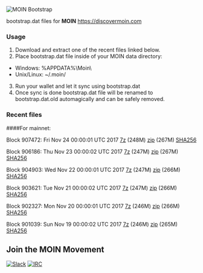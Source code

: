 ![MOIN Bootstrap](https://i.imgur.com/KjM1jMp.jpg)

bootstrap.dat files for **MOIN** https://discovermoin.com

### Usage

1. Download and extract one of the recent files linked below.
2. Place bootstrap.dat file inside of your MOIN data directory:
 - Windows: %APPDATA%\Moin\
 - Unix/Linux: ~/.moin/
3. Run your wallet and let it sync using bootstrap.dat
4. Once sync is done bootstrap.dat file will be renamed to bootstrap.dat.old automagically and can be safely removed.


### Recent files

####For mainnet:

Block 907472: Fri Nov 24 00:00:01 UTC 2017 [7z](https://transfer.sh/Oj84s/bootstrap.dat.20171124.7z) (248M) [zip](https://transfer.sh/Tejet/bootstrap.dat.20171124.zip) (267M) [SHA256](https://transfer.sh/INhaG/sha256.txt)

Block 906186: Thu Nov 23 00:00:02 UTC 2017 [7z](https://transfer.sh/oopxi/bootstrap.dat.20171123.7z) (247M) [zip](https://transfer.sh/UCBTp/bootstrap.dat.20171123.zip) (267M) [SHA256](https://transfer.sh/3UoYV/sha256.txt)

Block 904903: Wed Nov 22 00:00:01 UTC 2017 [7z](https://transfer.sh/sKcye/bootstrap.dat.20171122.7z) (247M) [zip](https://transfer.sh/wEFwa/bootstrap.dat.20171122.zip) (266M) [SHA256](https://transfer.sh/15tKn9/sha256.txt)

Block 903621: Tue Nov 21 00:00:02 UTC 2017 [7z](https://transfer.sh/G1aDh/bootstrap.dat.20171121.7z) (247M) [zip](https://transfer.sh/z7yON/bootstrap.dat.20171121.zip) (266M) [SHA256](https://transfer.sh/qdBvT/sha256.txt)

Block 902327: Mon Nov 20 00:00:01 UTC 2017 [7z](https://transfer.sh/12tf3y/bootstrap.dat.20171120.7z) (246M) [zip](https://transfer.sh/FU7wD/bootstrap.dat.20171120.zip) (266M) [SHA256](https://transfer.sh/IWXuG/sha256.txt)

Block 901039: Sun Nov 19 00:00:02 UTC 2017 [7z](https://transfer.sh/1525At/bootstrap.dat.20171119.7z) (246M) [zip](https://transfer.sh/Moiog/bootstrap.dat.20171119.zip) (265M) [SHA256](https://transfer.sh/XIkEk/sha256.txt)

## Join the MOIN Movement

[![Slack](https://i.imgur.com/Xy0IEJN.png)](https://discovermoin.herokuapp.com)
[![IRC](http://i.imgur.com/amUnKGQ.png)](https://kiwiirc.com/client/irc.freenode.net/#moin-crypto)
